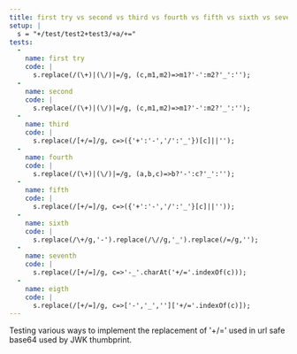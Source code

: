 ```yaml
---
title: first try vs second vs third vs fourth vs fifth vs sixth vs seventh vs eigth
setup: |
  s = "+/test/test2+test3/+a/+="
tests:
  -
    name: first try
    code: |
      s.replace(/(\+)|(\/)|=/g, (c,m1,m2)=>m1?'-':m2?'_':'');
  -
    name: second
    code: |
      s.replace(/(\+)|(\/)|=/g, (c,m1,m2)=>m1?'-':m2?'_':'');
  -
    name: third
    code: |
      s.replace(/[+/=]/g, c=>({'+':'-','/':'_'})[c]||'');
  -
    name: fourth
    code: |
      s.replace(/(\+)|(\/)|=/g, (a,b,c)=>b?'-':c?'_':'');
  -
    name: fifth
    code: |
      s.replace(/[+/=]/g, c=>({'+':'-','/':'_'}[c]||''));
  -
    name: sixth
    code: |
      s.replace(/\+/g,'-').replace(/\//g,'_').replace(/=/g,'');
  -
    name: seventh
    code: |
      s.replace(/[+/=]/g, c=>'-_'.charAt('+/='.indexOf(c)));
  -
    name: eigth
    code: |
      s.replace(/[+/=]/g, c=>['-','_','']['+/='.indexOf(c)]);
---
```

Testing various ways to implement the replacement of '+/=' used in url safe base64 used by JWK thumbprint.
